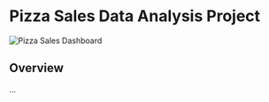 # Pizza Sales Data Analysis Project

![Pizza Sales Dashboard]([path/to/your/image.png](https://github.com/theadityaprakash/Data-Analysis-Projects/blob/main/pizza%20Sales/pizza.png))

## Overview
...

